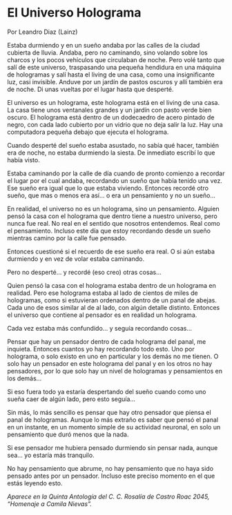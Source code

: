 # El Universo Holograma
Por Leandro Diaz (Lainz)

Estaba durmiendo y en un sueño andaba por las calles de la ciudad cubierta de lluvia. Andaba, pero no caminando, sino volando sobre los charcos y los pocos vehículos que circulaban de noche. Pero volé tanto que salí de este universo, traspasando una pequeña hendidura en una máquina de hologramas y salí hasta el living de una casa, como una insignificante luz, casi invisible. Anduve por un jardín de pastos oscuros y allí también era de noche. Di unas vueltas por el lugar hasta que desperté.

El universo es un holograma, este holograma está en el living de una casa. La casa tiene unos ventanales grandes y un jardín con pasto verde bien oscuro. El holograma está dentro de un dodecaedro de acero pintado de negro, con cada lado cubierto por un vidrio que no deja salir la luz. Hay una computadora pequeña debajo que ejecuta el holograma.

Cuando desperté del sueño estaba asustado, no sabía qué hacer, también era de noche, no estaba durmiendo la siesta. De inmediato escribí lo que había visto.

Estaba caminando por la calle de día cuando de pronto comienzo a recordar el lugar por el cual andaba, recordando un sueño que había tenido una vez. Ese sueño era igual que lo que estaba viviendo. Entonces recordé otro sueño, que mas o menos era así… o era un pensamiento y no un sueño…

En realidad, el universo no es un holograma, sino un pensamiento. Alguien pensó la casa con el holograma que dentro tiene a nuestro universo, pero nunca fue real. No real en el sentido que nosotros entendemos. Real como el pensamiento. Incluso este día que estoy recordando desde un sueño mientras camino por la calle fue pensado.

Entonces cuestioné si el recuerdo de ese sueño era real. O si aún estaba durmiendo y en vez de volar estaba caminando.

Pero no desperté… y recordé (eso creo) otras cosas…

Quien pensó la casa con el holograma estaba dentro de un holograma en realidad. Pero ese holograma estaba al lado de cientos de miles de hologramas, como si estuvieran ordenados dentro de un panal de abejas. Cada uno de esos similar al de al lado, con algún detalle distinto. Entonces el universo que contiene al pensador es en realidad un holograma.

Cada vez estaba más confundido… y seguía recordando cosas…

Pensar que hay un pensador dentro de cada holograma del panal, me inquieta. Entonces cuantos yo hay recordando todo esto. Uno por holograma, o solo existo en uno en particular y los demás no me tienen. O solo hay un pensador en este holograma del panal y en los otros no hay pensadores, por lo que solo hay un nivel de hologramas y pensamientos en los demás…

Si eso fuera todo ya estaría despertando del sueño cuando como uno sueña caer de algún lado, pero esto seguía…

Sin más, lo más sencillo es pensar que hay otro pensador que piensa el panal de hologramas. Aunque lo más extraño es saber que pensó el panal en un instante, en un momento simple de su actividad neuronal, en solo un pensamiento que duró menos que la nada.

Si ese pensador me hubiera pensado durmiendo sin pensar nada, aunque sea… yo estaría más tranquilo.

No hay pensamiento que abrume, no hay pensamiento que no haya sido pensado antes por un pensador. Incluso este preciso momento en el que estás leyendo esto.

*Aparece en la Quinta Antología del C. C. Rosalía de Castro Roac 2045, “Homenaje a Camila Nievas”.*